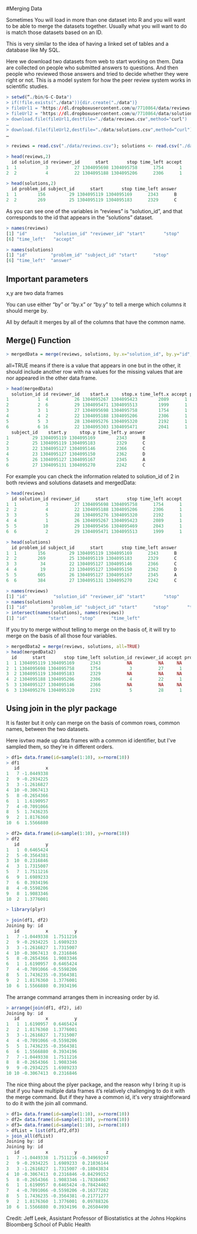 #Merging Data

Sometimes You will load in more than one dataset into R and you will want to be able to merge the datasets together. Usually what you will want to do is match those datasets based on an ID.

This is very similar to the idea of having a linked set of tables and a database like My SQL.

Here we download two datasets from web to start working on them. Data are collected on people who submitted answers to questions. And then people who reviewed those answers and tried to decide whether they were right or not. This is a model system for how the peer review system works in scientific studies.

```r
> setwd(“./bin/G-C-Data")
> if(!file.exists("./data")){dir.create("./data")}
> fileUrl1 = "https://dl.dropboxusercontent.com/u/7710864/data/reviews-apr29.csv"
> fileUrl2 = "https://dl.dropboxusercontent.com/u/7710864/data/solutions-apr29.csv"
> download.file(fileUrl1,destfile="./data/reviews.csv",method="curl")
…
> download.file(fileUrl2,destfile="./data/solutions.csv",method=“curl")
…

```
```r
> reviews = read.csv("./data/reviews.csv"); solutions <- read.csv("./data/solutions.csv")

> head(reviews,2)
  id solution_id reviewer_id      start       stop time_left accept
1  1           3          27 1304095698 1304095758      1754      1
2  2           4          22 1304095188 1304095206      2306      1

> head(solutions,2)
  id problem_id subject_id      start       stop time_left answer
1  1        156         29 1304095119 1304095169      2343      B
2  2        269         25 1304095119 1304095183      2329      C
```
As you can see one of the variables in “reviews” is “solution_id”, and that corresponds to the id that appears in the “solutions” dataset.
```r
> names(reviews)
[1] "id"          "solution_id" "reviewer_id" "start"       "stop"       
[6] "time_left"   "accept"     

> names(solutions)
[1] "id"         "problem_id" "subject_id" "start"      "stop"      
[6] "time_left"  "answer"       
```
## Important parameters

x,y	are two data frames

You can use either “by” or “by.x” or “by.y” to tell a merge which columns it should merge by.

All	by default it merges by all of the columns that have the common name.

## Merge() Function
```r
> mergedData = merge(reviews, solutions, by.x="solution_id", by.y="id", all=TRUE)
```
all=TRUE means if there is a value that appears in one but in the other, it should include another row with na values for the missing values that are nor appeared in the other data frame.
```r
> head(mergedData)
  solution_id id reviewer_id    start.x     stop.x time_left.x accept problem_id
1           1  4          26 1304095267 1304095423        2089      1        156
2           2  6          29 1304095471 1304095513        1999      1        269
3           3  1          27 1304095698 1304095758        1754      1         34
4           4  2          22 1304095188 1304095206        2306      1         19
5           5  3          28 1304095276 1304095320        2192      1        605
6           6 16          22 1304095303 1304095471        2041      1        384
  subject_id    start.y     stop.y time_left.y answer
1         29 1304095119 1304095169        2343      B
2         25 1304095119 1304095183        2329      C
3         22 1304095127 1304095146        2366      C
4         23 1304095127 1304095150        2362      D
5         26 1304095127 1304095167        2345      A
6         27 1304095131 1304095270        2242      C
```
For example you can check the information related to solution_id of 2 in both reviews and solutions datasets and mergedData: 
```r
> head(reviews)
  id solution_id reviewer_id      start       stop time_left accept
1  1           3          27 1304095698 1304095758      1754      1
2  2           4          22 1304095188 1304095206      2306      1
3  3           5          28 1304095276 1304095320      2192      1
4  4           1          26 1304095267 1304095423      2089      1
5  5          10          29 1304095456 1304095469      2043      1
6  6           2          29 1304095471 1304095513      1999      1

> head(solutions)
  id problem_id subject_id      start       stop time_left answer
1  1        156         29 1304095119 1304095169      2343      B
2  2        269         25 1304095119 1304095183      2329      C
3  3         34         22 1304095127 1304095146      2366      C
4  4         19         23 1304095127 1304095150      2362      D
5  5        605         26 1304095127 1304095167      2345      A
6  6        384         27 1304095131 1304095270      2242      C
```

```r
> names(reviews)
[1] "id"          "solution_id" "reviewer_id" "start"       "stop"        "time_left"   "accept"     
> names(solutions)
[1] "id"         "problem_id" "subject_id" "start"      "stop"       "time_left"  "answer"    
> intersect(names(solutions), names(reviews))
[1] "id"        "start"     "stop"      "time_left"
```

If you try to merge without telling to merge on the basis of, it will try to merge on the basis of all those four variables.

```r
> mergedData2 = merge(reviews, solutions, all=TRUE)
> head(mergedData2)
  id      start       stop time_left solution_id reviewer_id accept problem_id subject_id answer
1  1 1304095119 1304095169      2343          NA          NA     NA        156         29      B
2  1 1304095698 1304095758      1754           3          27      1         NA         NA   <NA>
3  2 1304095119 1304095183      2329          NA          NA     NA        269         25      C
4  2 1304095188 1304095206      2306           4          22      1         NA         NA   <NA>
5  3 1304095127 1304095146      2366          NA          NA     NA         34         22      C
6  3 1304095276 1304095320      2192           5          28      1         NA         NA   <NA>
```

## Using join in the plyr package

It is faster but it only can merge on the basis of common rows, common names, between the two datasets.

Here isvtwo made up data frames with a common id identifier, but I've sampled them, so they're in different orders.

```r
> df1= data.frame(id=sample(1:10), x=rnorm(10))
> df1
   id          x
1   7 -1.0449338
2   9 -0.2934225
3   3 -1.2616827
4  10 -0.3067413
5   8 -0.2654366
6   1  1.6190957
7   4 -0.7091066
8   5  1.7436235
9   2  1.8176360
10  6  1.5566880

> df2= data.frame(id=sample(1:10), y=rnorm(10))
> df2
   id          y
1   1  0.6465424
2   5 -0.3564381
3  10  0.2316846
4   3  1.7315007
5   7  1.7511216
6   9  1.6989233
7   6  0.3934196
8   4 -0.5598206
9   8  1.9083346
10  2  1.3776001
```
```r
> library(plyr)

> join(df1, df2)
Joining by: id
   id          x          y
1   7 -1.0449338  1.7511216
2   9 -0.2934225  1.6989233
3   3 -1.2616827  1.7315007
4  10 -0.3067413  0.2316846
5   8 -0.2654366  1.9083346
6   1  1.6190957  0.6465424
7   4 -0.7091066 -0.5598206
8   5  1.7436235 -0.3564381
9   2  1.8176360  1.3776001
10  6  1.5566880  0.3934196
```

The arrange command arranges them in increasing order by id.

```r
> arrange(join(df1, df2), id)
Joining by: id
   id          x          y
1   1  1.6190957  0.6465424
2   2  1.8176360  1.3776001
3   3 -1.2616827  1.7315007
4   4 -0.7091066 -0.5598206
5   5  1.7436235 -0.3564381
6   6  1.5566880  0.3934196
7   7 -1.0449338  1.7511216
8   8 -0.2654366  1.9083346
9   9 -0.2934225  1.6989233
10 10 -0.3067413  0.2316846
```

The nice thing about the plyer package, and the reason why I bring it up is that if you have multiple data frames it’s relatively challenging to do it with the merge command. But if they have a common id, it's very straightforward to do it with the join all command.

```r
> df1= data.frame(id=sample(1:10), x=rnorm(10))
> df2= data.frame(id=sample(1:10), y=rnorm(10))
> df3= data.frame(id=sample(1:10), z=rnorm(10))
> dfList = list(df1,df2,df3)
> join_all(dfList)
Joining by: id
Joining by: id
   id          x          y           z
1   7 -1.0449338  1.7511216 -0.34969297
2   9 -0.2934225  1.6989233  0.21036144
3   3 -1.2616827  1.7315007 -0.18043834
4  10 -0.3067413  0.2316846 -0.84299152
5   8 -0.2654366  1.9083346 -1.78384967
6   1  1.6190957  0.6465424 -0.78424402
7   4 -0.7091066 -0.5598206 -0.16377282
8   5  1.7436235 -0.3564381 -0.21771277
9   2  1.8176360  1.3776001  0.09788326
10  6  1.5566880  0.3934196  0.26504490
```

Credit: Jeff Leek, Assistant Professor of Biostatistics at the Johns Hopkins Bloomberg School of Public Health

